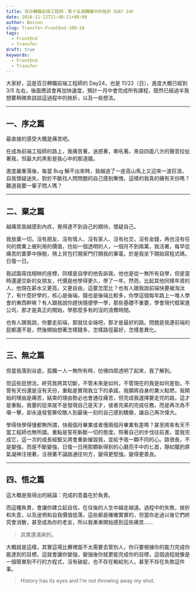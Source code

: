 ```yaml
---
title: 百日轉職前端工程師：第十五週轉職中的挫折《DAY 24》
date: 2020-11-22T21:40:21+08:00
author: Boison
slug: Transfer-FrontEnd-100-24
tags:
  - FrontEnd
  - Transfer
draft: true
keywords:
  - FrontEnd
  - Transfer
---
```



大家好，這是百日轉職前端工程師的 Day24，也是 11/22（日），進度大概已經到 3/5 左右，後面應該會再加快速度，預計一月中會完成所有課程，既然已經過半我想要稍微來談談這過程中的挫折，以及一些想法。


---
## 一、序之篇

最直接的感受大概是痛苦吧。

在成為前端工程師的路上，我痛苦著，迷惑著，嘶吼著。來自四面八方的聲音拉扯著我，但最大的黑影是我心中的那道牆。

進度嚴重落後，每當 Bug 解不出來時，我越過了一座高山馬上又迎來一波巨浪，自我懷疑迷失，對於不斷找人問問題的自己感到慚愧，這樣的我真的擁有天份嗎？難道我要一輩子問人嗎？

---

## 二、棄之篇

越痛苦我越感到內疚，覺得達不到自己的期待，懷疑自己。

我放棄一切，沒有朋友、沒有情人、沒有家人、沒有社交，沒有金錢，再也沒有任何的商業上被利用的價值，彷如一個透明的人，一個月不到兩萬，我活著，每早從痛苦的噩夢中掙脫，揹上背包打開家門打開我的筆電，於是我坐下開始寫程式碼，日復一日。

我試圖尋找相映的座標，同樣是自學的他告訴我，他也是從一無所有自學，但是當時還邊交新的女朋友，代價是他學得更久，學了一年。然而，比起其他同樣年資的人，他現在薪水又更高，又更自由，這要怎麼比？也有人跟我說前端快要被淘汰了，有什麼好學的，核心是後端，錢也是後端比較多，你學這個每年路上一堆人學會的東西幹嘛？有人跟我說你趕快隨便學一學，那些基礎不重要，學會現代框架進公司，那才是真正的開始，學那麼多有的沒的浪費時間。

也有人跟我說，你要走前端，那就往全端吧，那才是最好的路。問題是我連前端的屁都還不是，然後開始想著怎樣錢多，怎樣路徑最好，怎樣差異化。

---

## 三、無之篇

但當我落到谷底，孤獨一人一無所有時，彷彿四周透明了起來，我了解到。

但這些屁想法，終究我將其切斷，不管未來是如何，不管現在的我是如何差勁，不管有天份還是沒有天份，重點是實現我立下的承諾，我願將自身的業火點燃，我開始的理由是痛苦，結束的理由勢必也會通往痛苦，但完成我選擇要走完的路，這才是重點，我要的從來就不是發現自己是天才，或者完美的完成任務，而是再次為不堪一擊，卻永遠發誓撕咬敵人到最後一刻的自己感到驕傲，讓自己再次偉大。

學得快學得慢都無所謂，快兩個月畢業或者慢兩個月畢業有差嗎？甚至將來有天不當工程師也無所謂。重點是誓死斬斷一切的態度。照著自己的步伐往前進，當我完成它，這一次的成長經驗又將會重新摧毀我，並給予我一顆不同的心。路很長，不是變強，而是不斷變強，日復一日用那顆新得到的心磨亮手中的匕首，靜如獵豹屏氣凝神注視著，注視著不論路通往何方，變得更堅強，變得更善良。

---

## 四、悟之篇

這大概是我得出的結論：完成的意義在於負責。

而這種負責，會讓你建立起自信，在往後的人生中越走越遠。過程中的失敗，挫折和失意，以及迷惘和自我價值低落，這些都是確確實實的，但當你走過以後它們終究會消散，甚至成為你的老友，所以我漸漸開始感到這些痛苦......

> 其實還滿爽的。

大概就是這樣，其實這場比賽裡面不太需要去管別人，你只要根據你的能力完成你能達到的目標，這就會讓你變強，變強後你就更能完成你的目標，這個過程就像是一個簡單到不行的方程式，沒有破綻，也不存在輸給別人，甚至不存在失敗這件事。

> History has its eyes and I'm not throwing away my shot.